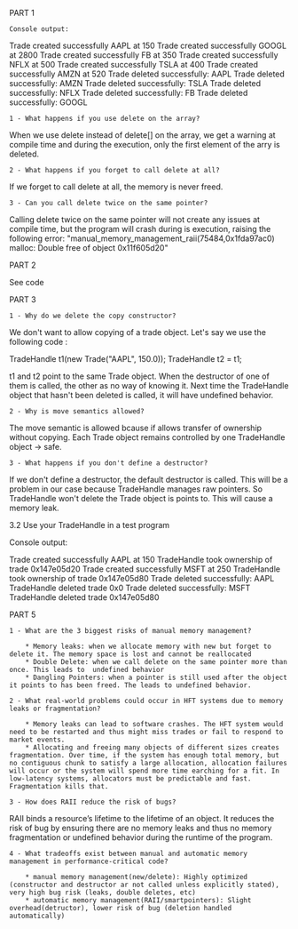 PART 1

    Console output:

Trade created successfully AAPL at 150
Trade created successfully GOOGL at 2800
Trade created successfully FB at 350
Trade created successfully NFLX at 500
Trade created successfully TSLA at 400
Trade created successfully AMZN at 520
Trade deleted successfully: AAPL
Trade deleted successfully: AMZN
Trade deleted successfully: TSLA
Trade deleted successfully: NFLX
Trade deleted successfully: FB
Trade deleted successfully: GOOGL

    1 - What happens if you use delete on the array?

When we use delete instead of delete[] on the array, we get a warning at compile time and during the execution, only the first element of the arry is deleted.

    2 - What happens if you forget to call delete at all?

If we forget to call delete at all, the memory is never freed.

    3 - Can you call delete twice on the same pointer?

Calling delete twice on the same pointer will not create any issues at compile time, but the program will crash during is execution, raising the following error:
"manual_memory_management_raii(75484,0x1fda97ac0) malloc: Double free of object 0x11f605d20"

PART 2

See code

PART 3

    1 - Why do we delete the copy constructor?

We don't want to allow copying of a trade object.
Let's say we use the following code :

TradeHandle t1(new Trade("AAPL", 150.0));
TradeHandle t2 = t1;

t1 and t2 point to the same Trade object. When the destructor of one of them is called, the other as no way of knowing it. Next time the TradeHandle object that hasn't been deleted is called, it will have undefined behavior.

    2 - Why is move semantics allowed?

The move semantic is allowed bcause if allows transfer of ownership without copying. Each Trade object remains controlled by one TradeHandle object -> safe.

    3 - What happens if you don't define a destructor?

If we don't define a destructor, the default destructor is called. This will be a problem in our case because TradeHandle manages raw pointers. So TradeHandle won't delete the Trade object is points to. This will cause a memory leak.

3.2 Use your TradeHandle in a test program

Console output:

Trade created successfully AAPL at 150
TradeHandle took ownership of trade 0x147e05d20
Trade created successfully MSFT at 250
TradeHandle took ownership of trade 0x147e05d80
Trade deleted successfully: AAPL
TradeHandle deleted trade 0x0
Trade deleted successfully: MSFT
TradeHandle deleted trade 0x147e05d80

PART 5

    1 - What are the 3 biggest risks of manual memory management?

        * Memory leaks: when we allocate memory with new but forget to delete it. The memory space is lost and cannot be reallocated
        * Double Delete: when we call delete on the same pointer more than once. This leads to  undefined behavior
        * Dangling Pointers: when a pointer is still used after the object it points to has been freed. The leads to undefined behavior.

    2 - What real-world problems could occur in HFT systems due to memory leaks or fragmentation?

        * Memory leaks can lead to software crashes. The HFT system would need to be restarted and thus might miss trades or fail to respond to market events.
        * Allocating and freeing many objects of different sizes creates fragmentation. Over time, if the system has enough total memory, but no contiguous chunk to satisfy a large allocation, allocation failures will occur or the system will spend more time earching for a fit. In low-latency systems, allocators must be predictable and fast. Fragmentation kills that.

    3 - How does RAII reduce the risk of bugs?

RAII binds a resource’s lifetime to the lifetime of an object. It reduces the risk of bug by ensuring there are no memory leaks and thus no memory fragmentation or undefined behavior during the runtime of the program.

    4 - What tradeoffs exist between manual and automatic memory management in performance-critical code?

        * manual memory management(new/delete): Highly optimized (constructor and destructor ar not called unless explicitly stated), very high bug risk (leaks, double deletes, etc)
        * automatic memory management(RAII/smartpointers): Slight overhead(detructor), lower risk of bug (deletion handled automatically)